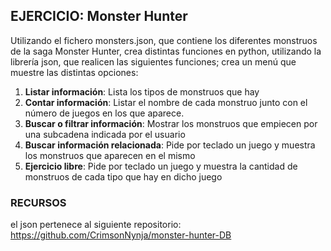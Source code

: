 ## EJERCICIO: Monster Hunter

Utilizando el fichero monsters.json, que contiene los diferentes monstruos de la saga Monster Hunter, crea distintas funciones en python, utilizando la librería json, que realicen las siguientes funciones; crea un menú que muestre las distintas opciones:

1. **Listar información**: Lista los tipos de monstruos que hay
2. **Contar información**: Listar el nombre de cada monstruo junto con el número de juegos en los que aparece.
3. **Buscar o filtrar información**: Mostrar los monstruos que empiecen por una subcadena indicada por el usuario
4. **Buscar información relacionada**: Pide por teclado un juego y muestra los monstruos que aparecen en el mismo
5. **Ejercicio libre**: Pide por teclado un juego y muestra la cantidad de monstruos de cada tipo que hay en dicho juego



### RECURSOS

el json pertenece al siguiente repositorio:
https://github.com/CrimsonNynja/monster-hunter-DB

